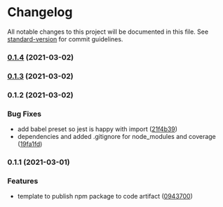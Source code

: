 # Changelog

All notable changes to this project will be documented in this file. See [standard-version](https://github.com/conventional-changelog/standard-version) for commit guidelines.

### [0.1.4](https://github.com/Audibene-GMBH/ta-options/compare/v0.1.3...v0.1.4) (2021-03-02)

### [0.1.3](https://github.com/Audibene-GMBH/ta-options/compare/v0.1.2...v0.1.3) (2021-03-02)

### 0.1.2 (2021-03-02)


### Bug Fixes

* add babel preset so jest is happy with import ([21f4b39](https://github.com/Audibene-GMBH/ta-options/commit/21f4b39c8c87627e08a388d3ad9626a43d7ca4c0))
* dependencies and added .gitignore for node_modules and coverage ([19fa1fd](https://github.com/Audibene-GMBH/ta-options/commit/19fa1fd51c6d910cc93976780db1bc544d952681))

### 0.1.1 (2021-03-01)


### Features

* template to publish npm package to code artifact ([0943700](https://github.com/Audibene-GMBH/ta-options/commit/094370041265ed1d9641c30c4a064bb0639d9d99))
